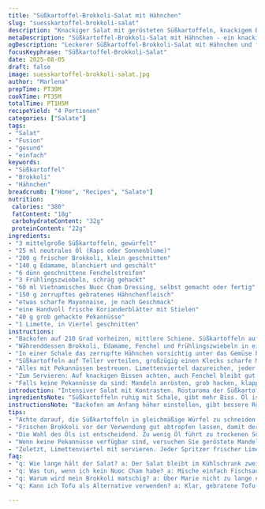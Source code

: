 ```yaml
---
title: "Süßkartoffel-Brokkoli-Salat mit Hähnchen"
slug: "suesskartoffel-brokkoli-salat"
description: "Knackiger Salat mit gerösteten Süßkartoffeln, knackigem Brokkoli, leicht angegärtem Gemüse und saftigem Hähnchenfleisch. Statt Mais Edamame für frische, grüne Note. Süßkartoffeln sautieren, nicht nur backen. Radieschen durch dünn geschnittene Fenchelscheiben ersetzt für zusätzlichen Crunch und Anis-Aroma. Limette bringt Säure, Erdnüsse grob gehackt, kein fein gemahlenes Zeug. Für das Dressing Nuoc cham selbst nach eigenem Geschmack anpassen, eine Prise geröstetes Sesamöl nicht vergessen. Perfekte Balance aus Texturen, Aromen, leicht asiatisch inspiriert, aber bodenständig."
metaDescription: "Süßkartoffel-Brokkoli-Salat mit Hähnchen - ein knackiges und wohlschmeckendes Gericht mit einzigartigen Aromen und einfacher Zubereitung."
ogDescription: "Leckerer Süßkartoffel-Brokkoli-Salat mit Hähnchen und frisch zubereitetem Nuoc Cham Dressing. Eine Geschmacksexplosion."
focusKeyphrase: "Süßkartoffel-Brokkoli-Salat"
date: 2025-08-05
draft: false
image: suesskartoffel-brokkoli-salat.jpg
author: "Marlena"
prepTime: PT30M
cookTime: PT35M
totalTime: PT1H5M
recipeYield: "4 Portionen"
categories: ["Salate"]
tags:
- "Salat"
- "Fusion"
- "gesund"
- "einfach"
keywords:
- "Süßkartoffel"
- "Brokkoli"
- "Hähnchen"
breadcrumb: ["Home", "Recipes", "Salate"]
nutrition: 
 calories: "380"
 fatContent: "18g"
 carbohydrateContent: "32g"
 proteinContent: "22g"
ingredients:
- "3 mittelgroße Süßkartoffeln, gewürfelt"
- "25 ml neutrales Öl (Raps oder Sonnenblume)"
- "200 g frischer Brokkoli, klein geschnitten"
- "140 g Edamame, blanchiert und geschält"
- "6 dünn geschnittene Fenchelstreifen"
- "3 Frühlingszwiebeln, schräg gehackt"
- "60 ml Vietnamisches Nuoc Cham Dressing, selbst gemacht oder fertig"
- "150 g zerrupftes gebratenes Hähnchenfleisch"
- "etwas scharfe Mayonnaise, je nach Geschmack"
- "eine Handvoll frische Korianderblätter mit Stielen"
- "40 g grob gehackte Pekannüsse"
- "1 Limette, in Viertel geschnitten"
instructions:
- "Backofen auf 210 Grad vorheizen, mittlere Schiene. Süßkartoffeln auf mit Backpapier belegtes Blech verteilen, mit Öl vermengen - nicht zu sparsam, überall einen Hauch davon. Salzen und pfeffern. Nicht umrühren wie wild, sondern einmal nach 12 Minuten wenden, wenn sie an den Rändern goldbraun und etwas weich werden. Weitere 18 Minuten backen - außen leicht knusprig, innen butterzart, genau so will ich sie."
- "Währenddessen Brokkoli, Edamame, Fenchel und Frühlingszwiebeln in eine Schüssel geben. Nuoc Cham dazugeben, gut vermengen. 10, 12 Minuten ziehen lassen. Immer wieder umrühren, es soll nicht matschig werden, sondern nur ein bisschen sulzig und frisch. Anschließend abtropfen lassen, überschüssige Flüssigkeit abgießen, sonst matscht der Salat durch."
- "In einer Schale das zerrupfte Hähnchen vorsichtig unter das Gemüse heben. Pekannüsse grob hacken, nicht pulverisieren. Gibt mehr Textur und Geschmack als normale Erdnüsse - ausprobiert, viel besser."
- "Süßkartoffeln auf Teller verteilen, großzügig einen Klecks scharfe Mayonnaise daraufsetzen, für den Kontrast. Das Gemüse-Hähnchen-Gemisch daraufgeben, darüber die Korianderblätter mit Stielen verteilen, verleiht Aroma, keine losen Blätter hängen lassen."
- "Alles mit Pekannüssen bestreuen. Limettenviertel dazureichen, jeder spritzt nach Bedarf, macht es frisch und saftig. Limette ist Pflicht. Nicht durch Zitronensaft ersetzen, das ist nicht dasselbe. Ein Tropfen nicht zu viel, sonst dominiert es."
- "Zum Servieren: Auf knackigen Bissen achten, auch Fenchel bleibt gut spürbar, nicht zu weich. Das Zusammenspiel aus süß, säuerlich, leicht scharf darf man schmecken."
- "Falls keine Pekannüsse da sind: Mandeln anrösten, grob hacken, klappt auch. Und wenn Brokkoli nicht frisch: Gekochten tiefgekühlten Brokkoli verwenden, aber nur kurz blanchieren, bevor er ins Dressing kommt."
introduction: "Intensiver Salat mit Kontrasten. Röstaroma der Süßkartoffel, leicht säuerliches Gemüse mit Frische von Koriander und Limette, dazu proteinreiches, zartes Hähnchenfleisch. Edamame und Fenchel ersetzen gängige Zutaten, bringen mehr Tiefe. Scharfe Mayonnaise sorgt für Würze und Cremigkeit. Kein langes Rumrühren, sondern eher dosiert vorgehen. So überzeugt das Ergebnis. Ich habe lange daran gefeilt, bis das Timing und die Mengen passten. Interessant, wie man durch das Mengenverhältnis von Öl und Nuoc Cham den Geschmack komplett umdrehen kann."
ingredientsNote: "Süßkartoffeln ruhig mit Schale, gibt mehr Biss. Öl ist wichtig für das Rösten, bei zu wenig werden sie trockener. Brokkoli gut abtropfen lassen, sonst matscht alles. Fenchel liefert überraschend Crunch, man kann auch Radieschen reinmachen wenn vorhanden. Für die Sauce ruhig mal selber Nuoc Cham machen, mit Limettensaft, Fischsauce, Zucker, Knoblauch und Chili, schmeckt frischer. Pekannüsse schmecken intensiver als Erdnüsse, wenn nicht verfügbar, Mandeln oder Cashews gehen zur Not auch. Wer auf Fleisch verzichten will, kann gebratene Tofu-Würfel probieren."
instructionsNote: "Backofen am Anfang höher einstellen, gibt bessere Röstaromen. Süßkartoffeln weder zu klein schneiden noch zu groß, etwa zwei Zentimeter Würfel, ideal für gleichmäßiges Garen. Zwischen dem Wenden ruhig einmal in den Ofen gucken - wenn die Würfel weich aussehen und kross werden, perfekte Zeit. Beim Marinieren der Gemüse nicht zu lange, sonst verlieren sie den Biss. Hat sich in meiner Praxis bewährt, nicht länger als 15 Minuten einzulegen. Die Hähnchenbrust vom Vortag ideal, Reste lassen sich gut verwenden. Scharfe Mayonnaise dosiert auftragen, sonst droht Überwürzung. Beim Anrichten direkt servieren, sonst weicht die Süßkartoffel durch. Limette frisch und kühl lagern, nicht über Lagerzeit vernachlässigen."
tips:
- "Achte darauf, die Süßkartoffeln in gleichmäßige Würfel zu schneiden. So garen sie gleichmäßig. Etwa zwei Zentimeter sind ideal. Röstaromen entfalten sich damit bestmöglich."
- "Frischen Brokkoli vor der Verwendung gut abtropfen lassen, damit der Salat nicht matschig wird. Tiefgekühlten Brokkoli nur kurz blanchieren. Das bewahrt die Farbe und den Biss."
- "Die Wahl des Öls ist entscheidend. Zu wenig Öl führt zu trockenen Süßkartoffeln. Raps oder Sonnenblumenöl sorgen für die besten Röstaromen. Geben Sie nicht zu wenig drauf."
- "Wenn keine Pekannüsse verfügbar sind, versuchen Sie geröstete Mandeln oder Cashews. Diese bieten auch guten Crunch, aber Pekannüsse sind intensiver im Geschmack. Hier mit Experimentieren funktioniert gut."
- "Zuletzt, Limettenviertel mit servieren. Jeder Spritzer frischer Limette bringt sofortige Frische. Zu viel Zitronensaft geht nicht; Limette hat das passende Aroma."
faq:
- "q: Wie lange hält der Salat? a: Der Salat bleibt im Kühlschrank zwei, drei Tage frisch. Achte darauf, das Hähnchen gut durchgemischt. Hält sich besser."
- "q: Was tun, wenn ich kein Nuoc Cham habe? a: Mische einfach Fischsauce, Limettensaft, Zucker und Knoblauch. Einfach, aber frisch. Für den echten Geschmack."
- "q: Warum wird mein Brokkoli matschig? a: Über Marie nicht zu lange einlegen. Am besten nur 10 bis 15 Minuten. Dann bleibt er knackig und frisch."
- "q: Kann ich Tofu als Alternative verwenden? a: Klar, gebratene Tofu-Würfel sind gut. Sie nehmen die Aromen gut auf. Funktioniert auch prima im Salat."

---
```

